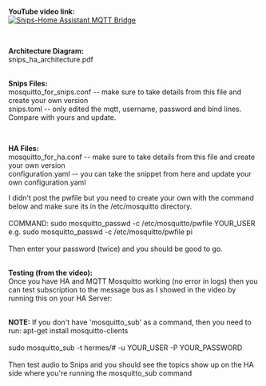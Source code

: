 **YouTube video link:** <BR>
[![Snips-Home Assistant MQTT Bridge](http://img.youtube.com/vi/x4bo7ru9q2M/0.jpg)](http://www.youtube.com/watch?v=x4bo7ru9q2M)

<BR>

**Architecture Diagram:**<BR>
snips_ha_architecture.pdf<BR><BR>

**Snips Files:**<BR>
mosquitto_for_snips.conf -- make sure to take details from this file and create your own version<BR>
snips.toml -- only edited the mqtt, username, password and bind lines. Compare with yours and update.<BR>

<BR>
  
**HA Files:**<BR>
mosquitto_for_ha.conf -- make sure to take details from this file and create your own version<BR>
configuration.yaml -- you can take the snippet from here and update your own configuration.yaml<BR>

I didn't post the pwfile but you need to create your own with the command below and make sure its in the /etc/mosquitto directory.<BR><BR>
COMMAND: sudo mosquitto_passwd -c /etc/mosquitto/pwfile YOUR_USER e.g. sudo mosquitto_passwd -c /etc/mosquitto/pwfile pi<BR><BR>
Then enter your password (twice) and you should be good to go.<BR><BR>
  
**Testing (from the video):**<BR>
Once you have HA and MQTT Mosquitto working (no error in logs) then you can test subscription to the message bus as I showed in the video by running this on your HA Server:<BR><BR>

**NOTE:** If you don't have 'mosquitto_sub' as a command, then you need to run: apt-get install mosquitto-clients <BR><BR>
sudo mosquitto_sub -t hermes/# -u YOUR_USER -P YOUR_PASSWORD<BR><BR>
Then test audio to Snips and you should see the topics show up on the HA side where you're running the mosquitto_sub command
